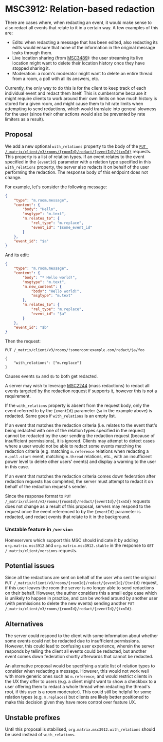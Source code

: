 # MSC3912: Relation-based redaction

There are cases where, when redacting an event, it would make sense to also
redact all events that relate to it in a certain way. A few examples of this
are:

* Edits: when redacting a message that has been edited, also redacting its edits
  would ensure that none of the information in the original message leaks
  through them.
* Live location sharing (from
  [MSC3489](https://github.com/matrix-org/matrix-spec-proposals/pull/3489)): the
  user streaming its live location might want to delete their location history
  once they have stopped sharing it.
* Moderation: a room's moderator might want to delete an entire thread from a
  room, a poll with all its answers, etc.

Currently, the only way to do this is for the client to keep track of each
individual event and redact them itself. This is cumbersome because it might
require clients to work around their own limits on how much history is stored
for a given room, and might cause them to hit rate limits when attempting to
send redactions, which would translate into general slowness for the user (since
their other actions would also be prevented by rate limiters as a result).

## Proposal

We add a new optional `with_relations` property to the body of the [`PUT
/_matrix/client/v3/rooms/{roomId}/redact/{eventId}/{txnId}`](https://spec.matrix.org/latest/client-server-api/#put_matrixclientv3roomsroomidredacteventidtxnid)
requests. This property is a list of relation types. If an event relates to the
event specified in the `{eventId}` parameter with a relation type specified in
this `with_relations` property, the server also redacts it on behalf of the user
performing the redaction. The response body of this endpoint does not change.

For example, let's consider the following message:

```json
{
    "type": "m.room.message",
    "content": {
        "body": "Hello",
        "msgtype": "m.text",
        "m.relates_to": {
            "rel_type": "m.replace",
            "event_id": "$some_event_id"
        }
    },
    "event_id": "$a"
}
```

And its edit:

```json
{
    "type": "m.room.message",
    "content": {
        "body": "* Hello world!",
        "msgtype": "m.text",
        "m.new_content": {
            "body": "Hello world!",
            "msgtype": "m.text"
        },
        "m.relates_to": {
            "rel_type": "m.replace",
            "event_id": "$a"
        }
    },
    "event_id": "$b"
}
```

Then the request:

```
PUT /_matrix/client/v3/rooms/!someroom:example.com/redact/$a/foo

{
    "with_relations": ["m.replace"]
}
```

Causes events `$a` and `$b` to both get redacted.

A server may wish to leverage
[MSC2244](https://github.com/matrix-org/matrix-doc/pull/2244) (mass redactions)
to redact all events targeted by the redaction request if supports it, however
this is not a requirement.

If the `with_relations` property is absent from the request body, only the event referred to by the `{eventId}` parameter (`$a` in the example above) is redacted. Same goes if `with_relations` is an empty list.

If an event that matches the redaction criteria (i.e. relates to the event
that's being redacted with one of the relation types specified in the request)
cannot be redacted by the user sending the redaction request (because of
insufficient permissions), it is ignored. Clients may attempt to detect cases
where a user would not be able to redact some events matching the redaction
criteria (e.g. matching `m.reference` relations when redacting a `m.poll.start`
event, matching `m.thread` relations, etc., with an insufficient power level to
delete other users' events) and display a warning to the user in this case.

If an event that matches the redaction criteria comes down federation after
redaction requests has completed, the server must attempt to redact it on behalf
of the redaction request's sender.

Since the response format to `PUT
/_matrix/client/v3/rooms/{roomId}/redact/{eventId}/{txnId}` requests does not change as a
result of this proposal, servers may respond to the request once the event
referenced to by the `{eventId}` parameter is redacted, and redact events that
relate to it in the background.


### Unstable feature in `/version`

Homeservers which support this MSC should indicate it by adding
`org.matrix.msc3912` and `org.matrix.msc3912.stable` in the response to `GET
/_matrix/client/versions` requests.


## Potential issues

Since all the redactions are sent on behalf of the user who sent the original
`PUT /_matrix/client/v3/rooms/{roomId}/redact/{eventId}/{txnId}` request, if
this user leaves the room the server is no longer able to send redactions on
their behalf. However, the author considers this a small edge case which is
unlikely to happen in practice, and can be worked around by another user (with
permissions to delete the new events) sending another `PUT
/_matrix/client/v3/rooms/{roomId}/redact/{eventId}/{txnId}`.


## Alternatives

The server could respond to the client with some information about whether some
events could not be redacted due to insufficient permissions. However, this
could lead to confusing user experience, wherein the server responds by telling
the client all events could be redacted, but another event comes down federation
shortly afterwards that cannot be redacted.

An alternative proposal would be specifying a static list of relation types to
consider when redacting a message. However, this would not work well with more
generic ones such as `m.reference`, and would restrict clients in the UX they
offer to users (e.g. a client might want to show a checkbox to a user offering
them to redact a whole thread when redacting the thread's root, if this user is
a room moderator). This could still be helpful for some relation types (e.g.
`m.replaces`) but clients are likely better positioned to make this decision
given they have more control over feature UX.

## Unstable prefixes

Until this proposal is stabilised, `org.matrix.msc3912.with_relations` should be
used instead of `with_relations`.
